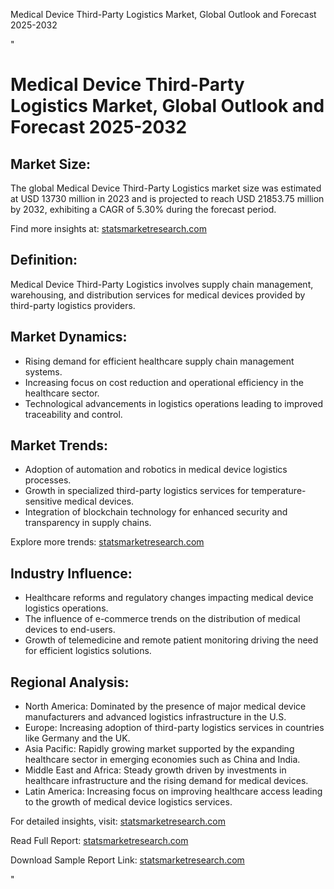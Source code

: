Medical Device Third-Party Logistics Market, Global Outlook and Forecast 2025-2032

"<html>
<head>
  <title>Medical Device Third-Party Logistics Market, Global Outlook and Forecast 2025-2032</title>
</head>
<body>

<h1>Medical Device Third-Party Logistics Market, Global Outlook and Forecast 2025-2032</h1>

<h2>Market Size:</h2>
<p>The global Medical Device Third-Party Logistics market size was estimated at USD 13730 million in 2023 and is projected to reach USD 21853.75 million by 2032, exhibiting a CAGR of 5.30% during the forecast period.</p>
<p>Find more insights at: <a href='https://www.statsmarketresearch.com/global-medical-device-thirdparty-logistics-forecast-2025-2032-440-8031185'>statsmarketresearch.com</a></p>

<h2>Definition:</h2>
<p>Medical Device Third-Party Logistics involves supply chain management, warehousing, and distribution services for medical devices provided by third-party logistics providers.</p>

<h2>Market Dynamics:</h2>
<ul>
  <li>Rising demand for efficient healthcare supply chain management systems.</li>
  <li>Increasing focus on cost reduction and operational efficiency in the healthcare sector.</li>
  <li>Technological advancements in logistics operations leading to improved traceability and control.</li>
</ul>

<h2>Market Trends:</h2>
<ul>
  <li>Adoption of automation and robotics in medical device logistics processes.</li>
  <li>Growth in specialized third-party logistics services for temperature-sensitive medical devices.</li>
  <li>Integration of blockchain technology for enhanced security and transparency in supply chains.</li>
</ul>
<p>Explore more trends: <a href='https://www.statsmarketresearch.com/global-medical-device-thirdparty-logistics-forecast-2025-2032-440-8031185'>statsmarketresearch.com</a></p>

<h2>Industry Influence:</h2>
<ul>
  <li>Healthcare reforms and regulatory changes impacting medical device logistics operations.</li>
  <li>The influence of e-commerce trends on the distribution of medical devices to end-users.</li>
  <li>Growth of telemedicine and remote patient monitoring driving the need for efficient logistics solutions.</li>
</ul>

<h2>Regional Analysis:</h2>
<ul>
  <li>North America: Dominated by the presence of major medical device manufacturers and advanced logistics infrastructure in the U.S.</li>
  <li>Europe: Increasing adoption of third-party logistics services in countries like Germany and the UK.</li>
  <li>Asia Pacific: Rapidly growing market supported by the expanding healthcare sector in emerging economies such as China and India.</li>
  <li>Middle East and Africa: Steady growth driven by investments in healthcare infrastructure and the rising demand for medical devices.</li>
  <li>Latin America: Increasing focus on improving healthcare access leading to the growth of medical device logistics services.</li>
</ul>
<p>For detailed insights, visit: <a href='https://www.statsmarketresearch.com/global-medical-device-thirdparty-logistics-forecast-2025-2032-440-8031185'>statsmarketresearch.com</a></p>

<p>Read Full Report: <a href='https://www.statsmarketresearch.com/global-medical-device-thirdparty-logistics-forecast-2025-2032-440-8031185'>statsmarketresearch.com</a></p>
<p>Download Sample Report Link: <a href='https://www.statsmarketresearch.com/download-free-sample/8031185/global-medical-device-thirdparty-logistics-forecast-2025-2032-440'>statsmarketresearch.com</a></p>

</body>
</html>"
